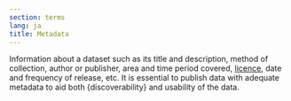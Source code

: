 ```yaml
---
section: terms
lang: ja
title: Metadata
---
```


Information about a dataset such as its title and description, method of collection, author or publisher, area and time period covered, [licence](/glossary/en/terms/licence/), date and frequency of release, etc. It is essential to publish data with adequate metadata to aid both {discoverability} and usability of the data.